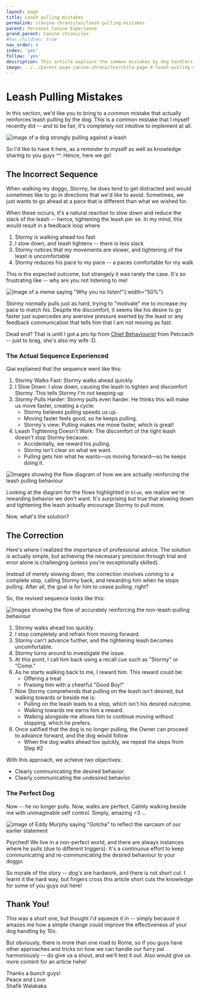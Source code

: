 ```yaml
---
layout: page
title: Leash pulling mistakes
permalink: /canine-chronicles/leash-pulling-mistakes
parent: Personal Canine Experience
grand_parent: Canine chronicles
#has_children: true 
nav_order: 4
index: 'yes'
follow: 'yes'
description: This article explains the common mistakes by dog handlers that accidentally encourage leash pulling by our dogs! Read on to rectify the problem.
image: ../../parent-page-canine-chronicles/child-page-4-leash-pulling-mistake/image-canine-chronicle-leash-pulling-mistakes.png
---
```




# Leash Pulling Mistakes

In this section, we'd like you to bring to a common mistake that actually reinforces leash pulling by the dog. This is a common mistake that I myself recently did -- and to be fair, it's completely not intuitive to implement at all. 

![image of a dog strongly pulling against a leash](https://t3.ftcdn.net/jpg/04/05/45/60/240_F_405456095_aJxe3hm9NwMbG0wEjOsMGW8Azc2uZGvz.jpg)

So I'd like to have it here, as a reminder to myself as well as knowledge sharing to you guys ^^. Hence, here we go!

## The Incorrect Sequence

When walking my doggo, Stormy, he does tend to get distracted and would sometimes like to go in directions that we'd like to avoid. Sometimes, we just wants to go ahead at a pace that is different than what we wished for.

When these occurs, it's a natural reaction to slow down and reduce the slack of the leash -- hence, tightening the leash per se. In my mind, this would result in a feedback loop where

1. Stormy is walking ahead too fast
2. I slow down, and leash tightens -- there is less slack
3. Stormy notices that my movements are slower, and tightening of the least is uncomfortable
4. Stormy reduces his pace to my pace -- a paces comfortable for my walk

This is the expected outcome, but strangely it was rarely the case. It's so frustrating like -- why are you not listening to me!

![Image of a meme saying "Why you no listen!"](https://media.makeameme.org/created/why-you-no-7d4ca26ae7.jpg){:width="50%"}

Stormy normally pulls just as hard, trying to "motivate" me to increase my pace to match his. Despite the discomfort, it seems like his desire to go faster just supercedes any aversive pressure exerted by the least or any feedback communication that tells him that I am not moving as fast.


Dead end? That is until I got a pro tip from [Chief Behaviourist](https://petcoach.sg/about/#yourtrainers) from Petcoach -- just to brag, she's also my wife :D.

### The Actual Sequence Experienced

Qiai explained that the sequence went like this:

1. Stormy Walks Fast: Stormy walks ahead quickly.
2. I Slow Down: I slow down, causing the leash to tighten and discomfort Stormy. This tells Stormy I'm not keeping up
3. Stormy Pulls Harder: Stormy pulls even harder. He thinks this will make us move faster, creating a cycle:
    - Stormy believes pulling speeds us up.
    - Moving faster feels good, so he keeps pulling.
    - Stormy's view: Pulling makes me move faster, which is great!
4. Leash Tightening Doesn't Work: The discomfort of the tight leash doesn't stop Stormy because:
    - Accidentally, we reward his pulling.
    - Stormy isn't clear on what we want.
    - Pulling gets him what he wants—us moving forward—so he keeps doing it.

![Images showing the flow diagram of how we are actually reinforcing the leash pulling behaviour](../../parent-page-canine-chronicles/child-page-4-leash-pulling-mistake/leash-pulling-incorrect-sequence.drawio.png)

Looking at the diagram for the flows highlighted in `blue`, we realize we're rewarding behavior we don't want. It's surprising but true that slowing down and tightening the leash actually encourage Stormy to pull more.

Now, what's the solution?


## The Correction

Here's where I realized the importance of professional advice. The solution is actually simple, but achieving the necessary precision through trial and error alone is challenging (unless you're exceptionally skilled).

Instead of merely slowing down, the correction involves coming to a complete stop, calling Stormy back, and rewarding him when he stops pulling. After all, the goal is for him to cease pulling, right?

So, the revised sequence looks like this:

![Images showing the flow of accurately reinforcing the non-leash-pulling behaviour](../../parent-page-canine-chronicles/child-page-4-leash-pulling-mistake/leash-pulling-correc-sequence.drawio.png)

1. Stormy walks ahead too quickly.
2. I stop completely and refrain from moving forward.
3. Stormy can't advance further, and the tightening leash becomes uncomfortable.
4. Stormy turns around to investigate the issue.
5. At this point, I call him back using a recall cue such as "Stormy" or "Come."
6. As he starts walking back to me, I reward him. This reward could be:
    - Offering a treat
    - Praising him with a cheerful "Good Boy!"
7. Now Stormy comprehends that pulling on the leash isn't desired, but walking towards or beside me is:
    - Pulling on the leash leads to a stop, which isn't his desired outcome.
    - Walking towards me earns him a reward.
    - Walking alongside me allows him to continue moving without stopping, which he prefers.
8. Once satified that the dog is no longer pulling, the Owner can proceed to advance forward, and the dog would follow
    - When the dog walks ahead too quickly, we repeat the steps from Step #2

With this approach, we achieve two objectives:
- Clearly communicating the desired behavior.
- Clearly communicating the undesired behavior.

### The Perfect Dog
Now -- he no longer pulls. Now, walks are perfect. Calmly walking beside me with unimaginable self control. Simply, amazing <3 ...

![image of Eddy Murphy saying "Gotcha" to reflect the sarcasm of our earlier statement](https://www.okdani.com/wp-content/uploads/2015/04/gotcha-eddie-murphy-okdani-blog-300x105.jpg)

Psyched! We live in a non-perfect world, and there are always instances where he pulls (due to different triggers). It's a continuous effort to keep communicating and re-communicating the desired behaviour to your doggo.

So morale of the story -- dog's are hardwork, and there is not short cut. I learnt it the hard way, but fingers cross this article short cuts the knowledge for some of you guys out here!

## Thank You!

This was a short one, but thought I'd squeeze it in -- simply because it amazes me how a simple change could improve the effectiveness of your dog handling by 10x.

But obviously, there is more than one road to Rome, so if you guys have other approaches and tricks on how we can handle our furry pal harmoniously -- do give us a shout, and we'll test it out.
Also would give us more content for an article hehe!

Thanks a bunch guys! <br>
Peace and Love <br>
Shafik Walakaka